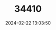 ---
title: "34410"
category: "Pouteria triplarifolia"
draft: false
date: 2024-02-22 13:03:50
languages:
  Spanish; Castilian: ["Zapote", "Zapote Colorado"]
---